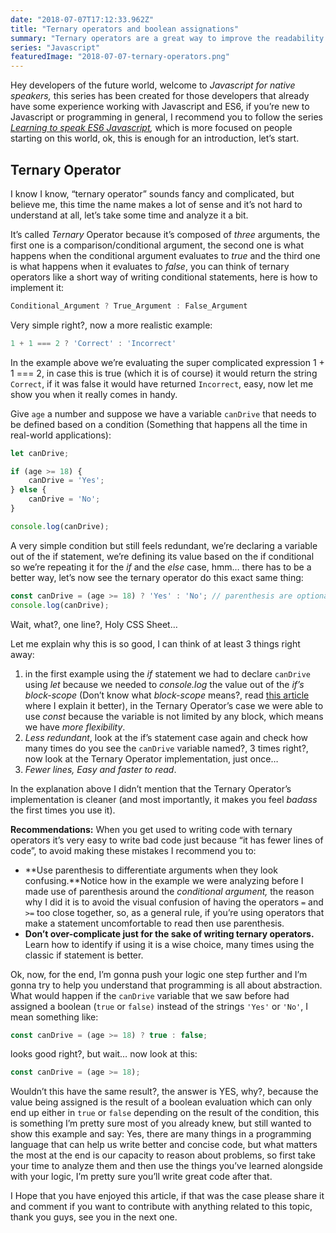 ```yaml
---
date: "2018-07-07T17:12:33.962Z"
title: "Ternary operators and boolean assignations"
summary: "Ternary operators are a great way to improve the readability and simplicity of your code but they can be easily misunderstood, learn more about it..."
series: "Javascript"
featuredImage: "2018-07-07-ternary-operators.png"
---
```



Hey developers of the future world, welcome to  _Javascript for native speakers,_ this series has been created for those developers that already have some experience working with Javascript and ES6, if you’re new to Javascript or programming in general, I recommend you to follow the series _[Learning to speak ES6 Javascript](http://enmanuelduran.com/learning-to-speak-basic-es6-javascript-const-let-and-var/),_ which is more focused on people starting on this world, ok, this is enough for an introduction, let’s start.

## Ternary Operator

I know I know, “ternary operator” sounds fancy and complicated, but believe me, this time the name makes a lot of sense and it’s not hard to understand at all, let’s take some time and analyze it a bit.

It’s called  _Ternary_  Operator because it’s composed of  _three_  arguments, the first one is a comparison/conditional argument, the second one is what happens when the conditional argument evaluates to  _true_  and the third one is what happens when it evaluates to  _false_, you can think of ternary operators like a short way of writing conditional statements, here is how to implement it:

```javascript
Conditional_Argument ? True_Argument : False_Argument
```

Very simple right?, now a more realistic example:

```javascript
1 + 1 === 2 ? 'Correct' : 'Incorrect'
```

In the example above we’re evaluating the super complicated expression  1 + 1 === 2, in case this is true (which it is of course) it would return the string  `Correct`, if it was false it would have returned  `Incorrect`, easy, now let me show you when it really comes in handy.

Give  `age`  a number and suppose we have a variable  `canDrive`  that needs to be defined based on a condition (Something that happens all the time in real-world applications):

```javascript
let canDrive;

if (age >= 18) {
    canDrive = 'Yes';
} else {
    canDrive = 'No';
}

console.log(canDrive);
```

A very simple condition but still feels redundant, we’re declaring a variable out of the if statement, we’re defining its value based on the if conditional so we’re repeating it for the _if_  and the  _else_  case, hmm… there has to be a better way, let’s now see the ternary operator do this exact same thing:

```javascript
const canDrive = (age >= 18) ? 'Yes' : 'No'; // parenthesis are optional
console.log(canDrive);
```

Wait, what?, one line?, Holy CSS Sheet…

Let me explain why this is so good, I can think of at least 3 things right away:

1.  in the first example using the _if_  statement we had to declare `canDrive` using  _let_  because we needed to  _console.log_ the value out of the  _if’s_  _block-scope_ (Don’t know what  _block-scope_  means?, read  [this article](http://enmanuelduran.com/learning-to-speak-basic-es6-javascript-const-let-and-var/) where I explain it better), in the Ternary Operator’s case we were able to use  _const_  because the variable is not limited by any block, which means we have  _more flexibility_.
2.  _Less redundant_, look at the if’s statement case again and check how many times do you see the  `canDrive`  variable named?, 3 times right?, now look at the Ternary Operator implementation, just once…
3.  _Fewer lines, Easy and faster to read_.

In the explanation above I didn’t mention that the Ternary Operator’s implementation is cleaner (and most importantly, it makes you feel  _badass_  the first times you use it).

**Recommendations:** When you get used to writing code with ternary operators it’s very easy to write bad code just because “it has fewer lines of code”, to avoid making these mistakes I recommend you to:

-   **Use parenthesis to differentiate arguments when they look confusing.**Notice how in the example we were analyzing before I made use of parenthesis around the  _conditional argument,_  the reason why I did it is to avoid the visual confusion of having the operators  `=`  and  `>=`  too close together, so, as a general rule, if you’re using operators that make a statement uncomfortable to read then use parenthesis.
-   **Don’t over-complicate just for the sake of writing ternary operators.**  Learn how to identify if using it is a wise choice, many times using the classic if statement is better.

Ok, now, for the end, I’m gonna push your logic one step further and I’m gonna try to help you understand that programming is all about abstraction. What would happen if the  `canDrive`  variable that we saw before had assigned a boolean (`true`  or `false)` instead of the strings  `'Yes'` or  `'No'`, I mean something like:

```javascript
const canDrive = (age >= 18) ? true : false;
```

looks good right?, but wait… now look at this:

```javascript
const canDrive = (age >= 18);
```

Wouldn’t this have the same result?, the answer is YES, why?, because the value being assigned is the result of a boolean evaluation which can only end up either in  `true` or  `false`  depending on the result of the condition, this is something I’m pretty sure most of you already knew, but still wanted to show this example and say: Yes, there are many things in a programming language that can help us write better and concise code, but what matters the most at the end is our capacity to reason about problems, so first take your time to analyze them and then use the things you’ve learned alongside with your logic, I’m pretty sure you’ll write great code after that.




I Hope that you have enjoyed this article, if that was the case please share it and comment if you want to contribute with anything related to this topic, thank you guys, see you in the next one.

